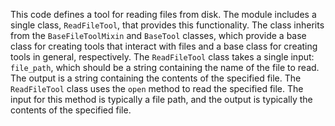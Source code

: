 This code defines a tool for reading files from disk. The module includes a single class, `ReadFileTool`, that provides this functionality. The class inherits from the `BaseFileToolMixin` and `BaseTool` classes, which provide a base class for creating tools that interact with files and a base class for creating tools in general, respectively. The `ReadFileTool` class takes a single input: `file_path`, which should be a string containing the name of the file to read. The output is a string containing the contents of the specified file. The `ReadFileTool` class uses the `open` method to read the specified file. The input for this method is typically a file path, and the output is typically the contents of the specified file.

